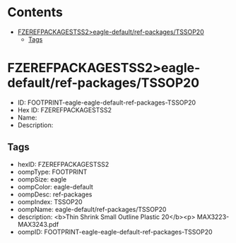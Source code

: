 



Contents
========

* [FZEREFPACKAGESTSS2>eagle-default/ref-packages/TSSOP20](#fzerefpackagestss2eagle-defaultref-packagestssop20)
	* [Tags](#tags)

# FZEREFPACKAGESTSS2>eagle-default/ref-packages/TSSOP20

- ID: FOOTPRINT-eagle-eagle-default-ref-packages-TSSOP20
- Hex ID: FZEREFPACKAGESTSS2
- Name: 
- Description: 

## Tags

- hexID: FZEREFPACKAGESTSS2
- oompType: FOOTPRINT
- oompSize: eagle
- oompColor: eagle-default
- oompDesc: ref-packages
- oompIndex: TSSOP20
- oompName: eagle-default/ref-packages/TSSOP20
- description: &lt;b&gt;Thin Shrink Small Outline Plastic 20&lt;/b&gt;&lt;p&gt;&#xD;
MAX3223-MAX3243.pdf
- oompID: FOOTPRINT-eagle-eagle-default-ref-packages-TSSOP20
